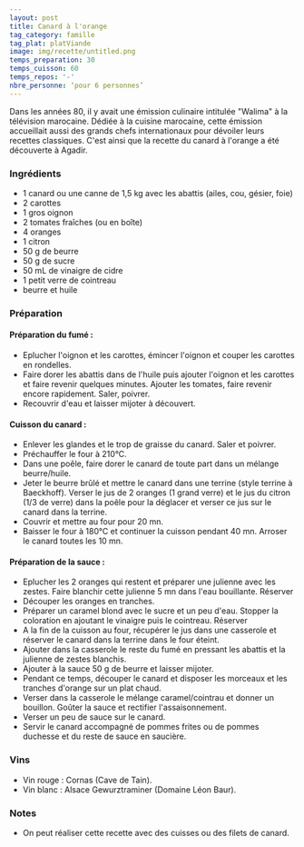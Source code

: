 ```yaml
---
layout: post
title: Canard à l'orange
tag_category: famille
tag_plat: platViande
image: img/recette/untitled.png
temps_preparation: 30
temps_cuisson: 60
temps_repos: '-'
nbre_personne: ‘pour 6 personnes’
---
```

Dans les années 80, il y avait une émission culinaire intitulée "Walima" à la télévision marocaine. Dédiée à la cuisine marocaine, cette émission accueillait aussi des grands chefs internationaux pour dévoiler leurs recettes classiques. C'est ainsi que la recette du canard à l'orange a été découverte à Agadir.  

### Ingrédients
* 1 canard ou une canne de 1,5 kg avec les abattis (ailes, cou, gésier, foie)
* 2 carottes
* 1 gros oignon
* 2 tomates fraîches (ou en boîte)
* 4 oranges
* 1 citron
* 50 g de beurre
* 50 g de sucre
* 50 mL de vinaigre de cidre
* 1 petit verre de cointreau
* beurre et huile

### Préparation
#### Préparation du fumé :
* Eplucher l'oignon et les carottes, émincer l'oignon et couper les carottes en rondelles.
* Faire dorer les abattis dans de l'huile puis ajouter l'oignon et les carottes et faire revenir quelques minutes. Ajouter les tomates, faire revenir encore rapidement. Saler, poivrer.
* Recouvrir d'eau et laisser mijoter à découvert.

#### Cuisson du canard :
* Enlever les glandes et le trop de graisse du canard. Saler et poivrer.
* Préchauffer le four à 210°C.
* Dans une poêle, faire dorer le canard de toute part dans un mélange beurre/huile.
* Jeter le beurre brûlé et mettre le canard dans une terrine (style terrine à Baeckhoff). Verser le jus de 2 oranges (1 grand verre) et le jus du citron (1/3 de verre) dans la poêle pour la déglacer et verser ce jus sur le canard dans la terrine.
* Couvrir et mettre au four pour 20 mn.
* Baisser le four à 180°C et continuer la cuisson pendant 40 mn. Arroser le canard toutes les 10 mn.      

#### Préparation de la sauce :
* Eplucher les 2 oranges qui restent et préparer une julienne avec les zestes. Faire blanchir cette julienne 5 mn dans l'eau bouillante. Réserver
* Découper les oranges en tranches.
* Préparer un caramel blond avec le sucre et un peu d'eau. Stopper la coloration en ajoutant le vinaigre puis le cointreau. Réserver
* A la fin de la cuisson au four, récupérer le jus dans une casserole et réserver le canard dans la terrine dans le four éteint.
* Ajouter dans la casserole le reste du fumé en pressant les abattis et la julienne de zestes blanchis.
* Ajouter à la sauce 50 g de beurre et laisser mijoter.
* Pendant ce temps, découper le canard et disposer les morceaux et les tranches d'orange sur un plat chaud.
* Verser dans la casserole le mélange caramel/cointrau et donner un bouillon. Goûter la sauce et rectifier l'assaisonnement.
* Verser un peu de sauce sur le canard.
* Servir le canard accompagné de pommes frites ou de pommes duchesse et du reste de sauce en saucière.

### Vins
* Vin rouge : Cornas (Cave de Tain).
* Vin blanc : Alsace Gewurztraminer (Domaine Léon Baur).


### Notes
* On peut réaliser cette recette avec des cuisses ou des filets de canard.
